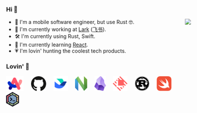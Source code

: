 ### Hi 👋

<img align="right" src="https://github-readme-stats.vercel.app/api?username=Binlogo&show_icons=true&icon_color=CE1D2D&text_color=718096&bg_color=00000000&hide_title=true&hide_border=true" />

- 🔭 I'm a mobile software engineer, but use Rust 🤓.
- 🚀 I'm currently working at [Lark](https://www.larksuite.com)  ([飞书](https://www.feishu.cn)).
- 🛠️ I'm currently using Rust, Swift.
- 🌱 I'm currently learning [React](https://roadmap.sh/react?s=64df7b96ced78d293526a1d9).
- 💗 I'm lovin' hunting the coolest tech products.

### Lovin' 🤩

<a href="https://arc.net/" target="_blank"><img src="assets/arc.svg" alt="Arc Browser" height="40"/></a> &nbsp; &nbsp;
<a href="https://github.com/" target="_blank"><img src="assets/github.svg" alt="GitHub" height="40"/></a> &nbsp; &nbsp;
<a href="https://larksuite.com/" target="_blank"><img src="assets/lark.svg" alt="Lark Suite" height="40"/></a> &nbsp; &nbsp;
<a href="https://neovim.io/" target="_blank"><img src="assets/neovim.svg" alt="neovim" height="40"/></a> &nbsp; &nbsp;
<a href="https://obsidian.md/" target="_blank"><img src="assets/obsidian.svg" alt="Obsidian" height="40"/></a> &nbsp; &nbsp;
<a href="https://raycast.com/?via=raycastcc" target="_blank"><img src="assets/raycast.svg" alt="Raycast" height="40"/></a> &nbsp; &nbsp;
<a href="https://rust-lang.org/" target="_blank"><img src="assets/rust.svg" alt="Rust Language" height="40"/></a> &nbsp; &nbsp;
<a href="https://swift.org/" target="_blank"><img src="assets/swift.svg" alt="Swift Language" height="40"/></a> &nbsp; &nbsp;
<a href="https://zellij.dev/" target="_blank"><img src="assets/zellij.svg" alt="Zellij" height="40"/></a> &nbsp; &nbsp;